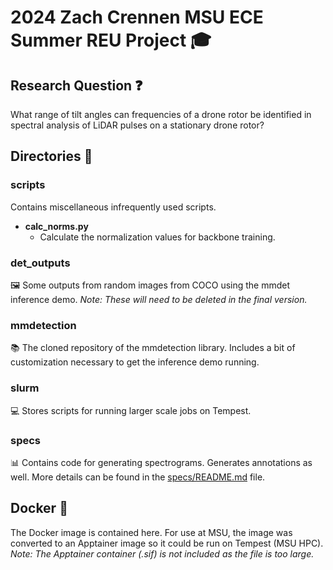 # 2024 Zach Crennen MSU ECE Summer REU Project 🎓

## Research Question ❓
What range of tilt angles can frequencies of a drone rotor be identified in spectral analysis of LiDAR pulses on a stationary drone rotor?

## Directories 📂

### scripts
Contains miscellaneous infrequently used scripts.

- **calc_norms.py**
    - Calculate the normalization values for backbone training.

### det_outputs
🖼️ Some outputs from random images from COCO using the mmdet inference demo.
*Note: These will need to be deleted in the final version.*

### mmdetection
📚 The cloned repository of the mmdetection library.
Includes a bit of customization necessary to get the inference demo running.

### slurm
💻 Stores scripts for running larger scale jobs on Tempest.

### specs
📊 Contains code for generating spectrograms. Generates annotations as well. More details can be found in the [specs/README.md](specs/README.md) file.

## Docker 🐳
The Docker image is contained here. For use at MSU, the image was converted to an Apptainer image so it could be run on Tempest (MSU HPC).   
*Note: The Apptainer container (.sif) is not included as the file is too large.*
